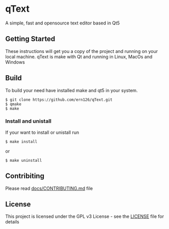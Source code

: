 # qText
A simple, fast and opensource text editor based in Qt5

## Getting Started
These instructions will get you a copy of the project and running on your local machine.
qText is make with Qt and running in Linux, MacOs and Windows

##  Build
To build your need have installed make and qt5 in your system.
```
$ git clone https://github.com/ern126/qText.git
$ qmake
$ make
```
### Install and unistall
If your want to install or unistall run
```
$ make install
```
or 
```
$ make uninstall
```
## Contribiting
Please read [docs/CONTRIBUTING.md](CONTRIBUTING.md) file
## License
This project is licensed under the GPL v3 License - see the [LICENSE](LICENSE) file for details

